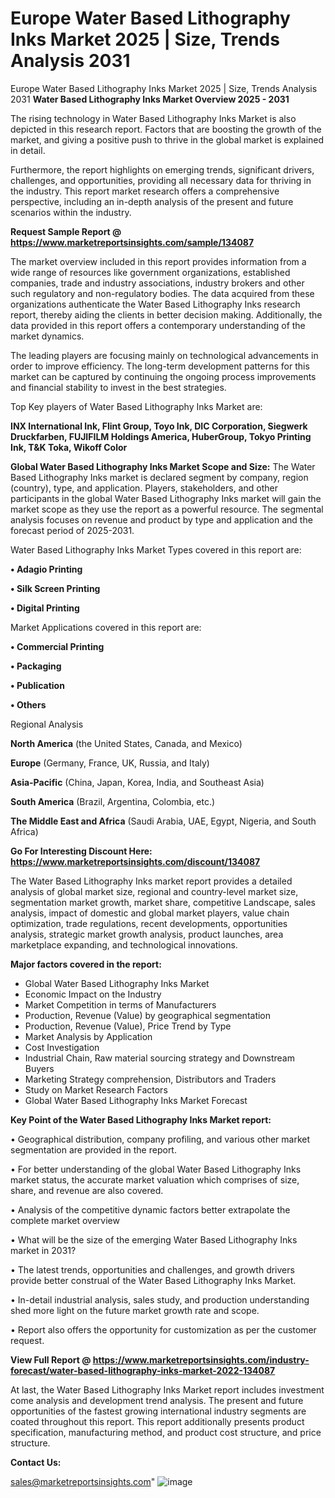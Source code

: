 # Europe Water Based Lithography Inks Market 2025 | Size, Trends Analysis 2031
Europe Water Based Lithography Inks Market 2025 | Size, Trends Analysis 2031
<Strong> Water Based Lithography Inks Market Overview 2025 - 2031</strong>

The rising technology in Water Based Lithography Inks Market is also depicted in this research report. Factors that are boosting the growth of the market, and giving a positive push to thrive in the global market is explained in detail.

Furthermore, the report highlights on emerging trends, significant drivers, challenges, and opportunities, providing all necessary data for thriving in the industry. This report market research offers a comprehensive perspective, including an in-depth analysis of the present and future scenarios within the industry.

<strong>Request Sample Report @ <a href=https://www.marketreportsinsights.com/sample/134087>https://www.marketreportsinsights.com/sample/134087</a></strong>

The market overview included in this report provides information from a wide range of resources like government organizations, established companies, trade and industry associations, industry brokers and other such regulatory and non-regulatory bodies. The data acquired from these organizations authenticate the Water Based Lithography Inks research report, thereby aiding the clients in better decision making. Additionally, the data provided in this report offers a contemporary understanding of the market dynamics.

The leading players are focusing mainly on technological advancements in order to improve efficiency. The long-term development patterns for this market can be captured by continuing the ongoing process improvements and financial stability to invest in the best strategies.

Top Key players of Water Based Lithography Inks Market are:

<strong>INX International Ink, Flint Group, Toyo Ink, DIC Corporation, Siegwerk Druckfarben, FUJIFILM Holdings America, HuberGroup, Tokyo Printing Ink, T&K Toka, Wikoff Color</strong>

<strong><b>Global Water Based Lithography Inks Market Scope and Size:</b></strong>
The Water Based Lithography Inks market is declared segment by company, region (country), type, and application. Players, stakeholders, and other participants in the global Water Based Lithography Inks market will gain the market scope as they use the report as a powerful resource. The segmental analysis focuses on revenue and product by type and application and the forecast period of 2025-2031.

Water Based Lithography Inks Market Types covered in this report are:

<strong>• Adagio Printing

• Silk Screen Printing

• Digital Printing</strong>

Market Applications covered in this report are:

<strong>• Commercial Printing

• Packaging

• Publication

• Others</strong> 

Regional Analysis

<strong>North America</strong> (the United States, Canada, and Mexico)

<strong>Europe</strong> (Germany, France, UK, Russia, and Italy)

<strong>Asia-Pacific</strong> (China, Japan, Korea, India, and Southeast Asia)

<strong>South America</strong> (Brazil, Argentina, Colombia, etc.)

<strong>The Middle East and Africa</strong> (Saudi Arabia, UAE, Egypt, Nigeria, and South Africa)

<strong>Go For Interesting Discount Here: <a href=https://www.marketreportsinsights.com/discount/134087>https://www.marketreportsinsights.com/discount/134087</a></strong>

The Water Based Lithography Inks market report provides a detailed analysis of global market size, regional and country-level market size, segmentation market growth, market share, competitive Landscape, sales analysis, impact of domestic and global market players, value chain optimization, trade regulations, recent developments, opportunities analysis, strategic market growth analysis, product launches, area marketplace expanding, and technological innovations.

<strong><b>Major factors covered in the report:</b></strong>
<ul>
  <li>Global Water Based Lithography Inks Market </li>
  <li>Economic Impact on the Industry</li>
  <li>Market Competition in terms of Manufacturers</li>
  <li>Production, Revenue (Value) by geographical segmentation</li>
  <li>Production, Revenue (Value), Price Trend by Type</li>
  <li>Market Analysis by Application</li>
  <li>Cost Investigation</li>
  <li>Industrial Chain, Raw material sourcing strategy and Downstream Buyers</li>
  <li>Marketing Strategy comprehension, Distributors and Traders</li>
  <li>Study on Market Research Factors</li>
  <li>Global Water Based Lithography Inks Market Forecast</li>
</ul>

<strong><b>Key Point of the Water Based Lithography Inks Market report:</b></strong>

• Geographical distribution, company profiling, and various other market segmentation are provided in the report.

• For better understanding of the global Water Based Lithography Inks market status, the accurate market valuation which comprises of size, share, and revenue are also covered.

• Analysis of the competitive dynamic factors better extrapolate the complete market overview

• What will be the size of the emerging Water Based Lithography Inks market in 2031?

• The latest trends, opportunities and challenges, and growth drivers provide better construal of the Water Based Lithography Inks Market.

• In-detail industrial analysis, sales study, and production understanding shed more light on the future market growth rate and scope.

• Report also offers the opportunity for customization as per the customer request.

<strong><b>View Full Report @ <a href=https://www.marketreportsinsights.com/industry-forecast/water-based-lithography-inks-market-2022-134087>https://www.marketreportsinsights.com/industry-forecast/water-based-lithography-inks-market-2022-134087</a></b></strong>


At last, the Water Based Lithography Inks Market report includes investment come analysis and development trend analysis. The present and future opportunities of the fastest growing international industry segments are coated throughout this report. This report additionally presents product specification, manufacturing method, and product cost structure, and price structure.

<strong>Contact Us:</strong>

sales@marketreportsinsights.com"
![image](https://github.com/user-attachments/assets/9bfe012f-5dda-4b2f-87d1-7db10e775d71)
